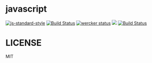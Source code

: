 # javascript

[![js-standard-style](https://img.shields.io/badge/code%20style-standard-brightgreen.svg?style=flat)](https://github.com/feross/standard) [![Build Status](https://travis-ci.org/9renpoto/javascript.svg?branch=master)](https://travis-ci.org/9renpoto/javascript) [![wercker status](https://app.wercker.com/status/711e8706f8150eea8498e5eff6a9fd17/s/master "wercker status")](https://app.wercker.com/project/bykey/711e8706f8150eea8498e5eff6a9fd17)
[![](https://magnum-ci.com/status/9ad1fc5e2d83700e9a43eafa8b880d7e.png)](https://magnum-ci.com/projects/3877)
[![Build Status](https://drone.io/github.com/9renpoto/javascript/status.png)](https://drone.io/github.com/9renpoto/javascript/latest)

# LICENSE

MIT
